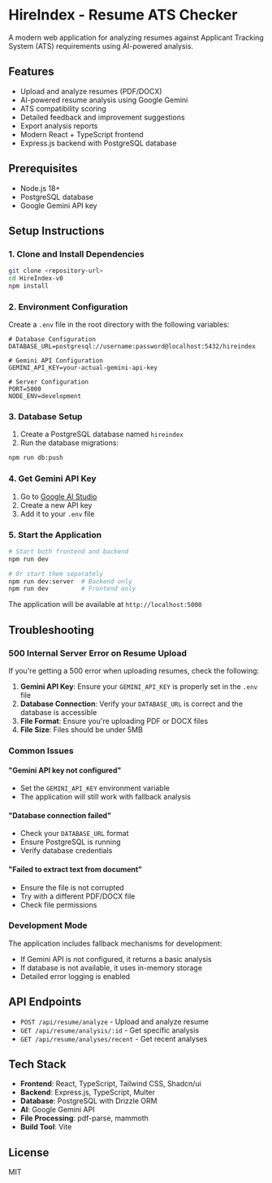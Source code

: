 # HireIndex - Resume ATS Checker

A modern web application for analyzing resumes against Applicant Tracking System (ATS) requirements using AI-powered analysis.

## Features

- Upload and analyze resumes (PDF/DOCX)
- AI-powered resume analysis using Google Gemini
- ATS compatibility scoring
- Detailed feedback and improvement suggestions
- Export analysis reports
- Modern React + TypeScript frontend
- Express.js backend with PostgreSQL database

## Prerequisites

- Node.js 18+ 
- PostgreSQL database
- Google Gemini API key

## Setup Instructions

### 1. Clone and Install Dependencies

```bash
git clone <repository-url>
cd HireIndex-v0
npm install
```

### 2. Environment Configuration

Create a `.env` file in the root directory with the following variables:

```env
# Database Configuration
DATABASE_URL=postgresql://username:password@localhost:5432/hireindex

# Gemini API Configuration
GEMINI_API_KEY=your-actual-gemini-api-key

# Server Configuration
PORT=5000
NODE_ENV=development
```

### 3. Database Setup

1. Create a PostgreSQL database named `hireindex`
2. Run the database migrations:

```bash
npm run db:push
```

### 4. Get Gemini API Key

1. Go to [Google AI Studio](https://makersuite.google.com/app/apikey)
2. Create a new API key
3. Add it to your `.env` file

### 5. Start the Application

```bash
# Start both frontend and backend
npm run dev

# Or start them separately
npm run dev:server  # Backend only
npm run dev         # Frontend only
```

The application will be available at `http://localhost:5000`

## Troubleshooting

### 500 Internal Server Error on Resume Upload

If you're getting a 500 error when uploading resumes, check the following:

1. **Gemini API Key**: Ensure your `GEMINI_API_KEY` is properly set in the `.env` file
2. **Database Connection**: Verify your `DATABASE_URL` is correct and the database is accessible
3. **File Format**: Ensure you're uploading PDF or DOCX files
4. **File Size**: Files should be under 5MB

### Common Issues

#### "Gemini API key not configured"
- Set the `GEMINI_API_KEY` environment variable
- The application will still work with fallback analysis

#### "Database connection failed"
- Check your `DATABASE_URL` format
- Ensure PostgreSQL is running
- Verify database credentials

#### "Failed to extract text from document"
- Ensure the file is not corrupted
- Try with a different PDF/DOCX file
- Check file permissions

### Development Mode

The application includes fallback mechanisms for development:
- If Gemini API is not configured, it returns a basic analysis
- If database is not available, it uses in-memory storage
- Detailed error logging is enabled

## API Endpoints

- `POST /api/resume/analyze` - Upload and analyze resume
- `GET /api/resume/analysis/:id` - Get specific analysis
- `GET /api/resume/analyses/recent` - Get recent analyses

## Tech Stack

- **Frontend**: React, TypeScript, Tailwind CSS, Shadcn/ui
- **Backend**: Express.js, TypeScript, Multer
- **Database**: PostgreSQL with Drizzle ORM
- **AI**: Google Gemini API
- **File Processing**: pdf-parse, mammoth
- **Build Tool**: Vite

## License

MIT 